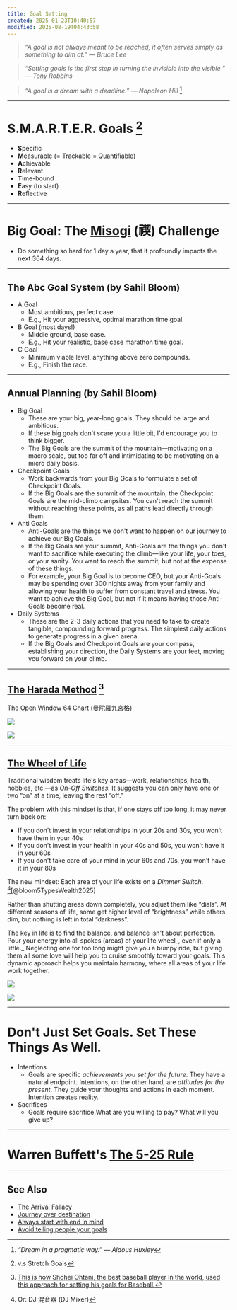 ```yaml
---
title: Goal Setting
created: 2025-01-23T10:40:57
modified: 2025-08-19T04:43:58
---
```


> _“A goal is not always meant to be reached, it often serves simply as something to aim at.” — Bruce Lee_

> _“Setting goals is the first step in turning the invisible into the visible.” — Tony Robbins_

> _“A goal is a dream with a deadline.” — Napoleon Hill_ [^1]

---

# S.M.A.R.T.E.R. Goals [^2]

* **S**pecific
* **M**easurable (= Trackable = Quantifiable)
* **A**chievable
* **R**elevant
* **T**ime-bound
* **E**asy (to start)
* **R**eflective

---

# Big Goal: The [Misogi](https://www.google.com/search?q=Misogi) (禊) Challenge

* Do something so hard for 1 day a year, that it profoundly impacts the next 364 days.

---

## The Abc Goal System (by Sahil Bloom)

* A Goal
	* Most ambitious, perfect case.
	* E.g., Hit your aggressive, optimal marathon time goal.
* B Goal (most days!)
	* Middle ground, base case.
	* E.g., Hit your realistic, base case marathon time goal.
* C Goal
	* Minimum viable level, anything above zero compounds.
	* E.g., Finish the race.

---

## Annual Planning (by Sahil Bloom)

* Big Goal
	* These are your big, year-long goals. They should be large and ambitious.
	* If these big goals don't scare you a little bit, I'd encourage you to think bigger.
	* The Big Goals are the summit of the mountain—motivating on a macro scale, but too far off and intimidating to be motivating on a micro daily basis.
* Checkpoint Goals
	* Work backwards from your Big Goals to formulate a set of Checkpoint Goals.
	* If the Big Goals are the summit of the mountain, the Checkpoint Goals are the mid-climb campsites. You can't reach the summit without reaching these points, as all paths lead directly through them.
* Anti Goals
	* Anti-Goals are the things we don't want to happen on our journey to achieve our Big Goals.
	* If the Big Goals are your summit, Anti-Goals are the things you don't want to sacrifice while executing the climb—like your life, your toes, or your sanity. You want to reach the summit, but not at the expense of these things.
	* For example, your Big Goal is to become CEO, but your Anti-Goals may be spending over 300 nights away from your family and allowing your health to suffer from constant travel and stress. You want to achieve the Big Goal, but not if it means having those Anti-Goals become real.
* Daily Systems
	* These are the 2-3 daily actions that you need to take to create tangible, compounding forward progress. The simplest daily actions to generate progress in a given arena.
	* If the Big Goals and Checkpoint Goals are your compass, establishing your direction, the Daily Systems are your feet, moving you forward on your climb.

---

## [The Harada Method](https://theharadamethod.com/about-the-method) [^3]

The Open Window 64 Chart (曼陀羅九宮格)

![](../_attachments/6f4c2aa5fa18b1a5d243d85423c9ebd6.png)

![](../_attachments/986f32407054d1d07ad29fa02571d9b2.png)

---

## [The Wheel of Life](https://wheeloflife.noomii.com/)

Traditional wisdom treats life's key areas—work, relationships, health, hobbies, etc.—as _On-Off Switches._ It suggests you can only have one or two “on” at a time, leaving the rest “off.”

The problem with this mindset is that, if one stays off too long, it may never turn back on:

* If you don't invest in your relationships in your 20s and 30s, you won't have them in your 40s
* If you don't invest in your health in your 40s and 50s, you won't have it in your 60s
* If you don't take care of your mind in your 60s and 70s, you won't have it in your 80s

The new mindset: Each area of your life exists on a _Dimmer Switch_. [^4][@bloom5TypesWealth2025]

Rather than shutting areas down completely, you adjust them like “dials”. At different seasons of life, some get higher level of “brightness” while others dim, but nothing is left in total “darkness”.

The key in life is to find the balance, and balance isn't about perfection. Pour your energy into all spokes (areas) of your life wheel_, even if only a little._ Neglecting one for too long might give you a bumpy ride, but giving them all some love will help you to cruise smoothly toward your goals. This dynamic approach helps you maintain harmony, where all areas of your life work together.

![](../_attachments/f3a9f4c4007bda7d81cc2c54610a0513.png)

![](../_attachments/57790b385fc436204b85b8237f88d827.png)

---

# Don't Just Set Goals. Set These Things As Well.

* Intentions
	* Goals are specific _achievements you set for the future_. They have a natural endpoint. Intentions, on the other hand, are _attitudes for the present_. They guide your thoughts and actions in each moment. Intention creates reality.
* Sacrifices
	* Goals require sacrifice.What are you willing to pay? What will you give up?

---

# Warren Buffett's [The 5-25 Rule](the-5-25-rule.md)

---

## See Also

* [The Arrival Fallacy](The%20Arrival%20Fallacy.md)
* [Journey over destination](Journey%20over%20destination.md)
* [Always start with end in mind](always-start-with-end-in-mind.md)
* [Avoid telling people your goals](avoid-telling-people-your-goals.md)

[^1]: _“Dream in a pragmatic way.” — Aldous Huxley_
[^2]: v.s Stretch Goals
[^3]: [This is how Shohei Ohtani, the best baseball player in the world, used this approach for setting his goals for Baseball.](https://www.reddit.com/r/GetMotivated/comments/11yzglu/image_shohei_ohtani_created_this_chart_when_he/)
[^4]: Or: DJ 混音器 (DJ Mixer)
